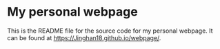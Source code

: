 # My personal webpage

This is the README file for the source code for my personal webpage. It can be found at <https://Jinghan18.github.io/webpage/>. 

